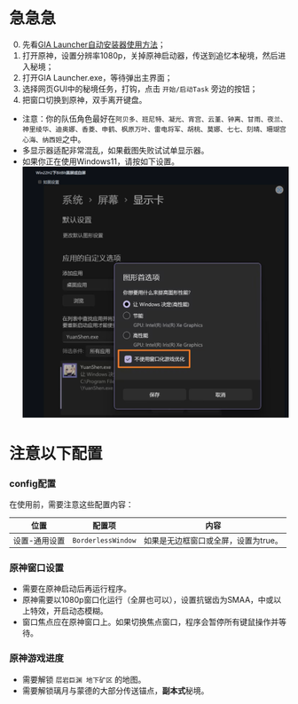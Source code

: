 # 急急急

0. 先看[GIA Launcher自动安装器使用方法](install.md)；
1. 打开原神，设置分辨率1080p，关掉原神启动器，传送到追忆本秘境，然后进入秘境；
2. 打开GIA Launcher.exe，等待弹出主界面；
3. 选择网页GUI中的秘境任务，打钩，点击 `开始/启动Task` 旁边的按钮；
4. 把窗口切换到原神，双手离开键盘。

- 注意：你的队伍角色最好在`阿贝多、班尼特、凝光、宵宫、云堇、钟离、甘雨、夜兰、神里绫华、迪奥娜、香菱、申鹤、枫原万叶、雷电将军、胡桃、莫娜、七七、刻晴、珊瑚宫心海、纳西妲`之中。
- 多显示器适配非常混乱，如果截图失败试试单显示器。
- 如果你正在使用Windows11，请按如下设置。![issue](asset/imgs/Win11.png)

# 注意以下配置

### config配置

在使用前，需要注意这些配置内容：

| 位置          | 配置项             | 内容                                 |
| ------------- | ------------------ | ------------------------------------ |
| 设置-通用设置 | `BorderlessWindow` | 如果是无边框窗口或全屏，设置为true。 |

### 原神窗口设置

- 需要在原神启动后再运行程序。
- 原神需要以1080p窗口化运行（全屏也可以），设置抗锯齿为SMAA，中或以上特效，开启动态模糊。
- 窗口焦点应在原神窗口上。如果切换焦点窗口，程序会暂停所有键鼠操作并等待。

### 原神游戏进度

- 需要解锁 `层岩巨渊 地下矿区` 的地图。
- 需要解锁璃月与蒙德的大部分传送锚点，**副本式**秘境。
